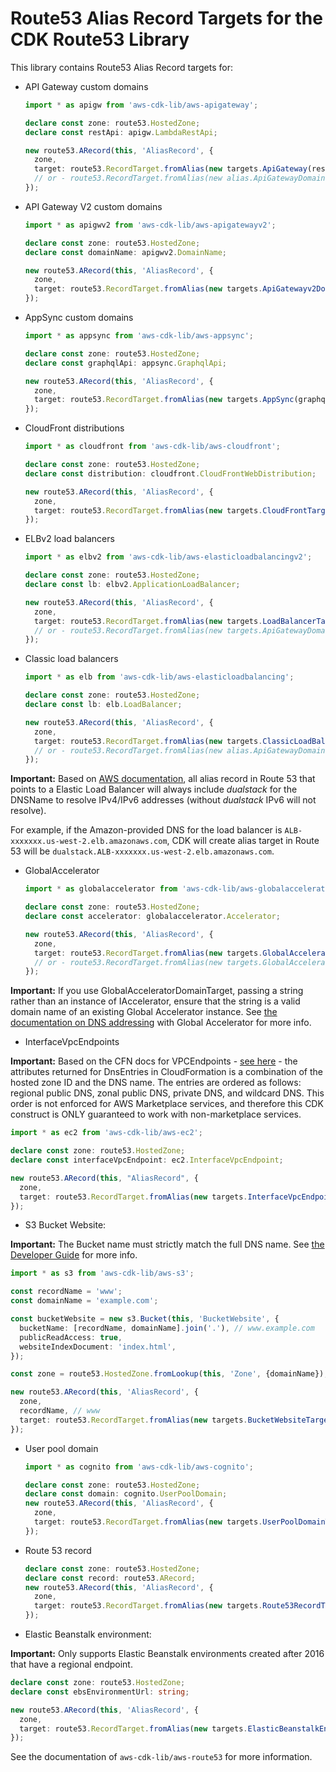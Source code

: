 # Route53 Alias Record Targets for the CDK Route53 Library


This library contains Route53 Alias Record targets for:

* API Gateway custom domains

  ```ts
  import * as apigw from 'aws-cdk-lib/aws-apigateway';

  declare const zone: route53.HostedZone;
  declare const restApi: apigw.LambdaRestApi;

  new route53.ARecord(this, 'AliasRecord', {
    zone,
    target: route53.RecordTarget.fromAlias(new targets.ApiGateway(restApi)),
    // or - route53.RecordTarget.fromAlias(new alias.ApiGatewayDomain(domainName)),
  });
  ```

* API Gateway V2 custom domains

  ```ts
  import * as apigwv2 from 'aws-cdk-lib/aws-apigatewayv2';

  declare const zone: route53.HostedZone;
  declare const domainName: apigwv2.DomainName;

  new route53.ARecord(this, 'AliasRecord', {
    zone,
    target: route53.RecordTarget.fromAlias(new targets.ApiGatewayv2DomainProperties(domainName.regionalDomainName, domainName.regionalHostedZoneId)),
  });
  ```

* AppSync custom domains

  ```ts
  import * as appsync from 'aws-cdk-lib/aws-appsync';

  declare const zone: route53.HostedZone;
  declare const graphqlApi: appsync.GraphqlApi;

  new route53.ARecord(this, 'AliasRecord', {
    zone,
    target: route53.RecordTarget.fromAlias(new targets.AppSync(graphqlApi))
  });

* CloudFront distributions

  ```ts
  import * as cloudfront from 'aws-cdk-lib/aws-cloudfront';

  declare const zone: route53.HostedZone;
  declare const distribution: cloudfront.CloudFrontWebDistribution;

  new route53.ARecord(this, 'AliasRecord', {
    zone,
    target: route53.RecordTarget.fromAlias(new targets.CloudFrontTarget(distribution)),
  });
  ```

* ELBv2 load balancers

  ```ts
  import * as elbv2 from 'aws-cdk-lib/aws-elasticloadbalancingv2';

  declare const zone: route53.HostedZone;
  declare const lb: elbv2.ApplicationLoadBalancer;

  new route53.ARecord(this, 'AliasRecord', {
    zone,
    target: route53.RecordTarget.fromAlias(new targets.LoadBalancerTarget(lb)),
    // or - route53.RecordTarget.fromAlias(new targets.ApiGatewayDomain(domainName)),
  });
  ```

* Classic load balancers

  ```ts
  import * as elb from 'aws-cdk-lib/aws-elasticloadbalancing';

  declare const zone: route53.HostedZone;
  declare const lb: elb.LoadBalancer;

  new route53.ARecord(this, 'AliasRecord', {
    zone,
    target: route53.RecordTarget.fromAlias(new targets.ClassicLoadBalancerTarget(lb)),
    // or - route53.RecordTarget.fromAlias(new alias.ApiGatewayDomain(domainName)),
  });
  ```

**Important:** Based on [AWS documentation](https://aws.amazon.com/de/premiumsupport/knowledge-center/alias-resource-record-set-route53-cli/), all alias record in Route 53 that points to a Elastic Load Balancer will always include *dualstack* for the DNSName to resolve IPv4/IPv6 addresses (without *dualstack* IPv6 will not resolve).

For example, if the Amazon-provided DNS for the load balancer is `ALB-xxxxxxx.us-west-2.elb.amazonaws.com`, CDK will create alias target in Route 53 will be `dualstack.ALB-xxxxxxx.us-west-2.elb.amazonaws.com`.

* GlobalAccelerator

  ```ts
  import * as globalaccelerator from 'aws-cdk-lib/aws-globalaccelerator';

  declare const zone: route53.HostedZone;
  declare const accelerator: globalaccelerator.Accelerator;

  new route53.ARecord(this, 'AliasRecord', {
    zone,
    target: route53.RecordTarget.fromAlias(new targets.GlobalAcceleratorTarget(accelerator)),
    // or - route53.RecordTarget.fromAlias(new targets.GlobalAcceleratorDomainTarget('xyz.awsglobalaccelerator.com')),
  });
  ```

**Important:** If you use GlobalAcceleratorDomainTarget, passing a string rather than an instance of IAccelerator, ensure that the string is a valid domain name of an existing Global Accelerator instance.
See [the documentation on DNS addressing](https://docs.aws.amazon.com/global-accelerator/latest/dg/dns-addressing-custom-domains.dns-addressing.html) with Global Accelerator for more info.

* InterfaceVpcEndpoints

**Important:** Based on the CFN docs for VPCEndpoints - [see here](https://docs.aws.amazon.com/AWSCloudFormation/latest/UserGuide/aws-resource-ec2-vpcendpoint.html#aws-resource-ec2-vpcendpoint-return-values) - the attributes returned for DnsEntries in CloudFormation is a combination of the hosted zone ID and the DNS name. The entries are ordered as follows: regional public DNS, zonal public DNS, private DNS, and wildcard DNS. This order is not enforced for AWS Marketplace services, and therefore this CDK construct is ONLY guaranteed to work with non-marketplace services.

  ```ts
  import * as ec2 from 'aws-cdk-lib/aws-ec2';

  declare const zone: route53.HostedZone;
  declare const interfaceVpcEndpoint: ec2.InterfaceVpcEndpoint;

  new route53.ARecord(this, "AliasRecord", {
    zone,
    target: route53.RecordTarget.fromAlias(new targets.InterfaceVpcEndpointTarget(interfaceVpcEndpoint)),
  });
  ```

* S3 Bucket Website:

**Important:** The Bucket name must strictly match the full DNS name.
See [the Developer Guide](https://docs.aws.amazon.com/Route53/latest/DeveloperGuide/getting-started.html) for more info.

  ```ts
  import * as s3 from 'aws-cdk-lib/aws-s3';

  const recordName = 'www';
  const domainName = 'example.com';

  const bucketWebsite = new s3.Bucket(this, 'BucketWebsite', {
    bucketName: [recordName, domainName].join('.'), // www.example.com
    publicReadAccess: true,
    websiteIndexDocument: 'index.html',
  });

  const zone = route53.HostedZone.fromLookup(this, 'Zone', {domainName}); // example.com

  new route53.ARecord(this, 'AliasRecord', {
    zone,
    recordName, // www
    target: route53.RecordTarget.fromAlias(new targets.BucketWebsiteTarget(bucketWebsite)),
  });
  ```

* User pool domain

  ```ts
  import * as cognito from 'aws-cdk-lib/aws-cognito';

  declare const zone: route53.HostedZone;
  declare const domain: cognito.UserPoolDomain;
  new route53.ARecord(this, 'AliasRecord', {
    zone,
    target: route53.RecordTarget.fromAlias(new targets.UserPoolDomainTarget(domain)),
  });
  ```

* Route 53 record

  ```ts
  declare const zone: route53.HostedZone;
  declare const record: route53.ARecord;
  new route53.ARecord(this, 'AliasRecord', {
    zone,
    target: route53.RecordTarget.fromAlias(new targets.Route53RecordTarget(record)),
  });
  ```

* Elastic Beanstalk environment:

**Important:** Only supports Elastic Beanstalk environments created after 2016 that have a regional endpoint.

```ts
declare const zone: route53.HostedZone;
declare const ebsEnvironmentUrl: string;

new route53.ARecord(this, 'AliasRecord', {
  zone,
  target: route53.RecordTarget.fromAlias(new targets.ElasticBeanstalkEnvironmentEndpointTarget(ebsEnvironmentUrl)),
});
```

See the documentation of `aws-cdk-lib/aws-route53` for more information.
